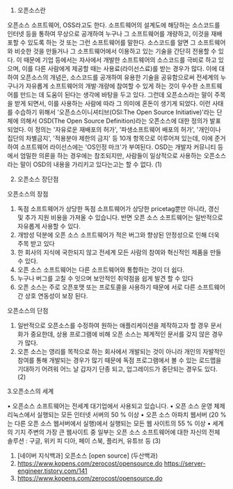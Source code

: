 1. 오픈소스란 

오픈소스 소프트웨어, OSS라고도 한다. 소프트웨어의 설계도에 해당하는 소스코드를 인터넷 등을 통하여 무상으로 공개하여 누구나 그 소프트웨어를 개량하고, 이것을 재배포할 수 있도록 하는 것 또는 그런 소프트웨어를 말한다. 
소스코드를 알면 그 소프트웨어와 비슷한 것을 만들거나 그 소프트웨어에서 이용하고 있는 기술을 간단히 전용할 수 있다. 이 때문에 기업 등에서는 자사에서 개발한 소프트웨어의 소스코드를 극비로 하고 있으며, 이를 다른 사람에게 제공할 때는 사용료(라이선스료)를 받는 경우가 많다.
이에 대하여 오픈소스의 개념은, 소스코드를 공개하여 유용한 기술을 공유함으로써 전세계의 누구나가 자유롭게 소프트웨어의 개발·개량에 참여할 수 있게 하는 것이 우수한 소프트웨어를 만드는 데 도움이 된다는 생각에 바탕을 두고 있다.
그런데 오픈소스라는 말이 주목을 받게 되면서, 이를 사용하는 사람에 따라 그 의미에 혼돈이 생기게 되었다. 이런 사태를 수습하기 위해서 '오픈소스이니셔티브(OSI:The Open Source Initiative)'라는 단체에 의해서 OSD(The Open Source Definition)라는 오픈소스에 대한 정의가 발표되었다. 
이 정의는 '자유로운 재배포의 허가', '파생소프트웨어 배포의 허가', '개인이나 집단의 차별금지', '적용분야 제한의 금지' 등 10개 항목으로 이루어져 있는데, 이에 준거하여 소프트웨어 라이선스에는 'OS인정 마크'가 부여된다. 
OSD는 개발자 커뮤니티 등에서 엄밀한 의론을 하는 경우에는 참조되지만, 사람들이 일상적으로 사용하는 오픈소스라는 말이 OSD의 내용을 가리키고 있다는고는 할 수 없다. (1)

2. 오픈소스 장단점

오픈소스의 장점
1. 독점 소프트웨어가 상당한 독점 소프트웨어가 상당한 pricetag뿐만 아니라, 갱신 및 추가 지원 비용을 가져올 수 있습니다. 반면 오픈 소스 소프트웨어는 일반적으로 자유롭게 사용할 수 있다.
2. 개방성 덕분에 오픈 소스 소프트웨어가 적은 버그와 향상된 안정성으로 인해 더욱 주목 받고 있다
3. 한 회사의 지식에 국한되지 않고 전세계 모든 사람의 참여와 혁신적인 제품을 만들 수 있다.
4. 오픈 소스 소프트웨어는 다른 소프트웨어와 통합하는 것이 더 쉽다. 
5. 누구나 버그를 고칠 수 잇으며 보안적인 취약점을 쉽게 발견 할 수 있다
6. 오픈 소스는 주로 오픈포맷 또는 프로토콜을 사용하기 때문에 서로 다른 소프트웨어간 상호 연동성이 보장 된다.

오픈소스의 단점
1. 일반적으로 오픈소스를 수정하여 원하는 애플리케이션을 제작하고자 할 경우 문서화가 중요한데, 상용 프로그램에 비해 오픈 소스는 체계적인 문서를 갖지 않은 경우가 많다.
2. 오픈 소스는 영리를 목적으로 하는 회사에서 개발되는 것이 아니라 개인의 자발적인 참여를 통해 개발되는 경우가 많기 때문에 독점 프로그램에서 볼 수 있는 로드맵을 기대하기 어려워 어느 날 갑자기 단종 되고, 업그레이드가 중단되는 경우도 있다. (2)

3.오픈소스의 세계 

• 오픈소스 소프트웨어는 전세계 대기업에서 사용되고 있습니다.
• 오픈 소스 운영 체제 리눅스에서 실행되는 모든 인터넷 서버의 50 % 이상
• 오픈 소스 아파치 웹서버 (20 %는 다른 오픈 소스 웹서버에서 실행)에서 실행되는 모든 웹 사이트의 55 % 이상
• 세계의 기지 주변의 가장 큰 웹사이트 중 일부는 오픈 소스 소프트웨어에 대한 자신의 전체 솔루션 : 구글, 위키 피 디아, 페이 스북, 플리커, 유튜브 등 (3)


1) [네이버 지식백과] 오픈소스 [open source] (두산백과)
2) https://www.kopens.com/zerocost/opensource.do https://server-engineer.tistory.com/141
3) https://www.kopens.com/zerocost/opensource.do
